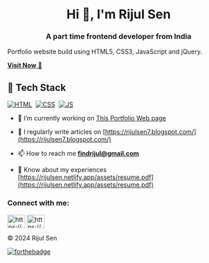 <h1 align="center">Hi 👋, I'm Rijul Sen</h1>
<h3 align="center">A part time frontend developer from India</h3>

Portfolio website build using HTML5, CSS3, JavaScript and jQuery.

<a href="https://rijulsen.netlify.app/" target="_blank">**Visit Now** 🚀</a>

## 📌 Tech Stack
[![HTML](https://img.shields.io/badge/html5%20-%23E34F26.svg?&style=for-the-badge&logo=html5&logoColor=white)](https://github.com/jigar-sable/Portfolio-Website/search?l=html)&nbsp;
[![CSS](https://img.shields.io/badge/css3%20-%231572B6.svg?&style=for-the-badge&logo=css3&logoColor=white)](https://github.com/jigar-sable/Portfolio-Website/search?l=css)&nbsp;
[![JS](https://img.shields.io/badge/javascript%20-%23323330.svg?&style=for-the-badge&logo=javascript&logoColor=%23F7DF1E)](https://github.com/jigar-sable/Portfolio-Website/search?l=javascript)

- 🔭 I’m currently working on [This Portfolio Web page](https://rijulsen.netlify.app/)

- 📝 I regularly write articles on [https://rijulsen7.blogspot.com/](https://rijulsen7.blogspot.com/)

- 📫 How to reach me **findrijul@gmail.com**

- 📄 Know about my experiences [https://rijulsen.netlify.app/assets/resume.pdf](https://rijulsen.netlify.app/assets/resume.pdf)

<h3 align="left">Connect with me:</h3>
<p align="left">
<a href="https://linkedin.com/in/https://www.linkedin.com/in/rijulsen/" target="blank"><img align="center" src="https://raw.githubusercontent.com/rahuldkjain/github-profile-readme-generator/master/src/images/icons/Social/linked-in-alt.svg" alt="https://www.linkedin.com/in/rijulsen/" height="30" width="40" /></a>
<a href="https://instagram.com/https://www.instagram.com/rijulsen/" target="blank"><img align="center" src="https://raw.githubusercontent.com/rahuldkjain/github-profile-readme-generator/master/src/images/icons/Social/instagram.svg" alt="https://www.instagram.com/rijulsen/" height="30" width="40" /></a>
</p>

© 2024 Rijul Sen


[![forthebadge](https://forthebadge.com/images/badges/built-with-love.svg)](https://forthebadge.com)
